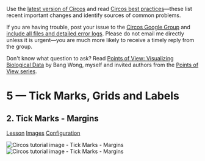 Use the [latest version of Circos](/software/download/circos/) and read
[Circos best
practices](/documentation/tutorials/reference/best_practices/)—these list
recent important changes and identify sources of common problems.

If you are having trouble, post your issue to the [Circos Google
Group](https://groups.google.com/group/circos-data-visualization) and [include
all files and detailed error logs](/support/support/). Please do not email me
directly unless it is urgent—you are much more likely to receive a timely
reply from the group.

Don't know what question to ask? Read [Points of View: Visualizing Biological
Data](https://www.nature.com/nmeth/journal/v9/n12/full/nmeth.2258.html) by
Bang Wong, myself and invited authors from the [Points of View
series](https://mk.bcgsc.ca/pointsofview).

# 5 — Tick Marks, Grids and Labels

## 2\. Tick Marks - Margins

[Lesson](/documentation/tutorials/ticks_and_labels/margins/lesson)
[Images](/documentation/tutorials/ticks_and_labels/margins/images)
[Configuration](/documentation/tutorials/ticks_and_labels/margins/configuration)

![Circos tutorial image - Tick Marks -
Margins](/documentation/tutorials/ticks_and_labels/margins/img/01.png)
![Circos tutorial image - Tick Marks -
Margins](/documentation/tutorials/ticks_and_labels/margins/img/02.png)

